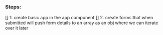 

### Steps:
[]  1. create basic app in the app component 
[]  2. create forms that when submitted will 
   push form details to an array as an obj
   where we can iterate over it later 


